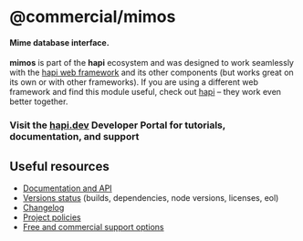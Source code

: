 # @commercial/mimos

#### Mime database interface.

**mimos** is part of the **hapi** ecosystem and was designed to work seamlessly with the [hapi web framework](https://hapi.dev) and its other components (but works great on its own or with other frameworks). If you are using a different web framework and find this module useful, check out [hapi](https://hapi.dev) – they work even better together.

### Visit the [hapi.dev](https://hapi.dev) Developer Portal for tutorials, documentation, and support

## Useful resources

- [Documentation and API](https://hapi.dev/family/mimos/)
- [Versions status](https://hapi.dev/resources/status/#mimos) (builds, dependencies, node versions, licenses, eol)
- [Changelog](https://hapi.dev/family/mimos/changelog/)
- [Project policies](https://hapi.dev/policies/)
- [Free and commercial support options](https://hapi.dev/support/)
